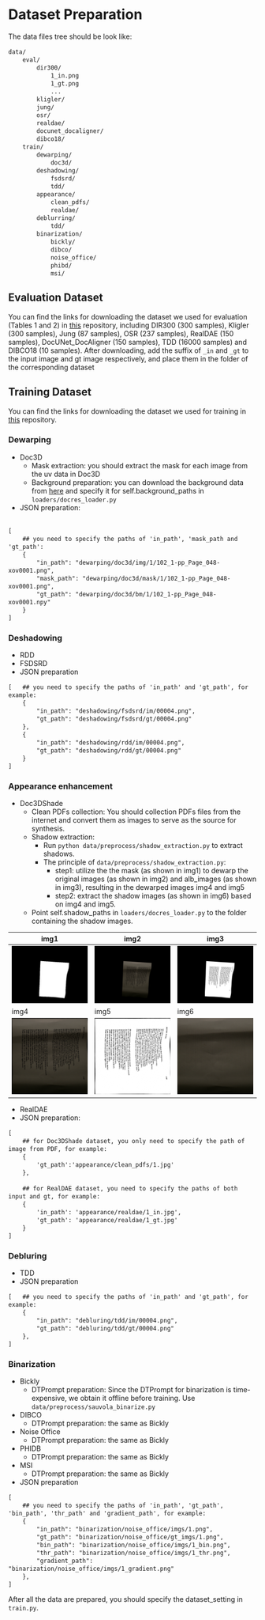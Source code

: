 # Dataset Preparation
The data files tree should be look like:
```
data/
    eval/
        dir300/
            1_in.png
            1_gt.png
            ...
        kligler/
        jung/
        osr/
        realdae/
        docunet_docaligner/
        dibco18/
    train/
        dewarping/
            doc3d/
        deshadowing/
            fsdsrd/
            tdd/
        appearance/
            clean_pdfs/
            realdae/
        deblurring/
            tdd/
        binarization/
            bickly/
            dibco/
            noise_office/
            phibd/
            msi/
```

## Evaluation Dataset
You can find the links for downloading the dataset we used for evaluation (Tables 1 and 2) in [this](https://github.com/ZZZHANG-jx/Recommendations-Document-Image-Processing/tree/master) repository, including DIR300 (300 samples), Kligler (300 samples), Jung (87 samples), OSR (237 samples), RealDAE (150 samples), DocUNet_DocAligner (150 samples), TDD (16000 samples) and DIBCO18 (10 samples). After downloading, add the suffix of `_in` and `_gt` to the input image and gt image respectively, and place them in the folder of the corresponding dataset


## Training Dataset
You can find the links for downloading the dataset we used for training in [this](https://github.com/ZZZHANG-jx/Recommendations-Document-Image-Processing/tree/master) repository.
### Dewarping
- Doc3D
    - Mask extraction: you should extract the mask for each image from the uv data in Doc3D
    - Background preparation: you can download the background data from [here](https://www.robots.ox.ac.uk/~vgg/data/dtd/) and specify it for self.background_paths in `loaders/docres_loader.py`
- JSON preparation: 
```

[
    ## you need to specify the paths of 'in_path', 'mask_path and 'gt_path':
    {
        "in_path": "dewarping/doc3d/img/1/102_1-pp_Page_048-xov0001.png",
        "mask_path": "dewarping/doc3d/mask/1/102_1-pp_Page_048-xov0001.png",
        "gt_path": "dewarping/doc3d/bm/1/102_1-pp_Page_048-xov0001.npy"
    }
]

```
### Deshadowing
- RDD
- FSDSRD
- JSON preparation
```
[   ## you need to specify the paths of 'in_path' and 'gt_path', for example:
    {
        "in_path": "deshadowing/fsdsrd/im/00004.png",
        "gt_path": "deshadowing/fsdsrd/gt/00004.png"
    },
    {
        "in_path": "deshadowing/rdd/im/00004.png",
        "gt_path": "deshadowing/rdd/gt/00004.png"
    }
]
```
### Appearance enhancement
- Doc3DShade
    - Clean PDFs collection: You should collection PDFs files from the internet and convert them as images to serve as the source for synthesis.
    - Shadow extraction:
        - Run `python data/preprocess/shadow_extraction.py` to extract shadows. 
        - The principle of  `data/preprocess/shadow_extraction.py`:
            - step1: utilize the the mask (as shown in img1) to dewarp the original images (as shown in img2) and alb_images (as shown in img3), resulting in the dewarped images img4 and img5
            - step2: extract the shadow images (as shown in img6) based on img4 and img5.
    - Point self.shadow_paths in `loaders/docres_loader.py` to the folder containing the shadow images.

|img1|img2|img3|
|----|----|----|
|![img1](./images/1.png)|![img2](./images/2.png)|![img3](./images/3.png)|
|img4|img5|img6|
|![img4](./images/4.png)|![img5](./images/5.png)|![img6](./images/6.png)|

- RealDAE
- JSON preparation: 
```
[
    ## for Doc3DShade dataset, you only need to specify the path of image from PDF, for example:
    {   
        'gt_path':'appearance/clean_pdfs/1.jpg'
    },

    ## for RealDAE dataset, you need to specify the paths of both input and gt, for example:
    {
        'in_path': 'appearance/realdae/1_in.jpg',
        'gt_path': 'appearance/realdae/1_gt.jpg'
    }
]

```

### Debluring
- TDD
- JSON preparation
```
[   ## you need to specify the paths of 'in_path' and 'gt_path', for example:
    {
        "in_path": "debluring/tdd/im/00004.png",
        "gt_path": "debluring/tdd/gt/00004.png"
    },
]
```
### Binarization
- Bickly
    - DTPrompt preparation: Since the DTPrompt for binarization is time-expensive, we obtain it offline before training. Use `data/preprocess/sauvola_binarize.py`
- DIBCO
    - DTPrompt preparation: the same as Bickly
- Noise Office
    - DTPrompt preparation: the same as Bickly
- PHIDB
    - DTPrompt preparation: the same as Bickly
- MSI
    - DTPrompt preparation: the same as Bickly
- JSON preparation
```
[   
    ## you need to specify the paths of 'in_path', 'gt_path', 'bin_path', 'thr_path' and 'gradient_path', for example:
    {
        "in_path": "binarization/noise_office/imgs/1.png",
        "gt_path": "binarization/noise_office/gt_imgs/1.png",
        "bin_path": "binarization/noise_office/imgs/1_bin.png",
        "thr_path": "binarization/noise_office/imgs/1_thr.png",
        "gradient_path": "binarization/noise_office/imgs/1_gradient.png"
    },
]
```

After all the data are prepared, you should specify the dataset_setting in `train.py`.



